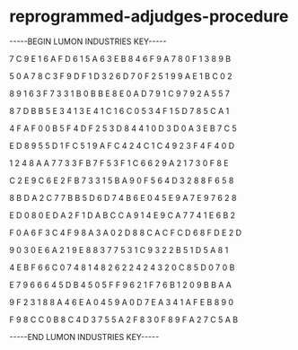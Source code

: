 # reprogrammed-adjudges-procedure

-----BEGIN LUMON INDUSTRIES KEY-----

7 C 9 E 1 6 A F D 6 1 5 A 6 3 E B 8 4 6 F 9 A 7 8 0 F 1 3 8 9 B

5 0 A 7 8 C 3 F 9 D F 1 D 3 2 6 D 7 0 F 2 5 1 9 9 A E 1 B C 0 2

8 9 1 6 3 F 7 3 3 1 B 0 B B E 8 E 0 A D 7 9 1 C 9 7 9 2 A 5 5 7

8 7 D B B 5 E 3 4 1 3 E 4 1 C 1 6 C 0 5 3 4 F 1 5 D 7 8 5 C A 1

4 F A F 0 0 B 5 F 4 D F 2 5 3 D 8 4 4 1 0 D 3 D 0 A 3 E B 7 C 5

E D 8 9 5 5 D 1 F C 5 1 9 A F C 4 2 4 C 1 C 4 9 2 3 F 4 F 4 0 D

1 2 4 8 A A 7 7 3 3 F B 7 F 5 3 F 1 C 6 6 2 9 A 2 1 7 3 0 F 8 E

C 2 E 9 C 6 E 2 F B 7 3 3 1 5 B A 9 0 F 5 6 4 D 3 2 8 8 F 6 5 8

8 B D A 2 C 7 7 B B 5 D 6 D 7 4 B 6 E 0 4 5 E 9 A 7 E 9 7 6 2 8

E D 0 8 0 E D A 2 F 1 D A B C C A 9 1 4 E 9 C A 7 7 4 1 E 6 B 2

F 0 A 6 F 3 C 4 F 9 8 A 3 A 0 2 D 8 8 C A C F C D 6 8 F D E 2 D

9 0 3 0 E 6 A 2 1 9 E 8 8 3 7 7 5 3 1 C 9 3 2 2 B 5 1 D 5 A 8 1

4 E B F 6 6 C 0 7 4 8 1 4 8 2 6 2 2 4 2 4 3 2 0 C 8 5 D 0 7 0 B

E 7 9 6 6 6 4 5 D B 4 5 0 5 F F 9 6 2 1 F 7 6 B 1 2 0 9 B B A A

9 F 2 3 1 8 8 A 4 6 E A 0 4 5 9 A 0 D 7 E A 3 4 1 A F E B 8 9 0

F 9 8 C C 0 B 8 C 4 D 3 7 5 5 A 2 F 8 3 0 F 8 9 F A 2 7 C 5 A B

-----END LUMON INDUSTRIES KEY-----
